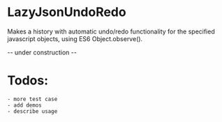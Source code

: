 LazyJsonUndoRedo
================

Makes a history with automatic undo/redo functionality for the specified javascript objects, using ES6 Object.observe().

 -- under construction --

Todos:
======
    - more test case
    - add demos
    - describe usage

